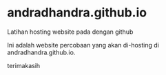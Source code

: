 # andradhandra.github.io
Latihan hosting website pada dengan github

Ini adalah website percobaan yang akan di-hosting di andradhandra.github.io.

terimakasih